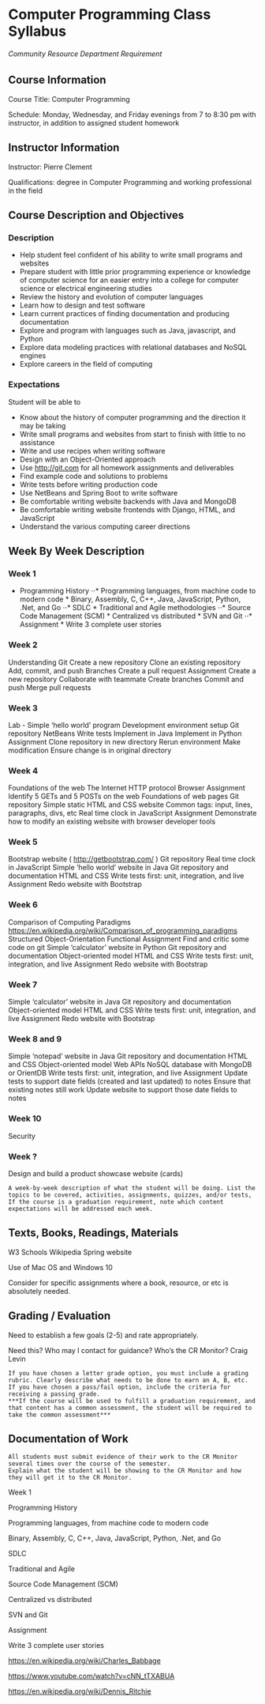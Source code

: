 # Computer Programming Class Syllabus
###### Community Resource Department Requirement
## Course Information
Course Title: Computer Programming

Schedule: Monday, Wednesday, and Friday evenings from 7 to 8:30 pm with instructor, in addition to assigned student homework

## Instructor Information

Instructor: Pierre Clement

Qualifications: degree in Computer Programming and working professional in the field

## Course Description and Objectives
### Description
* Help student feel confident of his ability to write small programs and websites
* Prepare student with little prior programming experience or knowledge of computer science for an easier entry into a college for computer science or electrical engineering studies
* Review the history and evolution of computer languages
* Learn how to design and test software
* Learn current practices of finding documentation and producing documentation
* Explore and program with languages such as Java, javascript, and Python
* Explore data modeling practices with relational databases and NoSQL engines
* Explore careers in the field of computing
### Expectations
Student will be able to

* Know about the history of computer programming and the direction it may be taking
* Write small programs and websites from start to finish with little to no assistance
* Write and use recipes when writing software
* Design with an Object-Oriented approach
* Use http://git.com for all homework assignments and deliverables
* Find example code and solutions to problems
* Write tests before writing production code
* Use NetBeans and Spring Boot to write software
* Be comfortable writing website backends with Java and MongoDB
* Be comfortable writing website frontends with Django, HTML, and JavaScript
* Understand the various computing career directions
## Week By Week Description
### Week 1
* Programming History
	⋅⋅* Programming languages, from machine code to modern code
		* Binary, Assembly, C, C++, Java, JavaScript, Python, .Net, and Go
	⋅⋅* SDLC
		* Traditional and Agile methodologies
	⋅⋅* Source Code Management (SCM)
		* Centralized vs distributed
		* SVN and Git
	⋅⋅* Assignment
		* Write 3 complete user stories
### Week 2
Understanding Git
Create a new repository
Clone an existing repository
Add, commit, and push
Branches
Create a pull request
Assignment
Create a new repository
Collaborate with teammate
Create branches
Commit and push
Merge pull requests
### Week 3
Lab - Simple ‘hello world’ program
Development environment setup
Git repository
NetBeans
Write tests
Implement in Java
Implement in Python
Assignment
Clone repository in new directory
Rerun environment
Make modification
Ensure change is in original directory
### Week 4
Foundations of the web
The Internet
HTTP protocol
Browser
Assignment
Identify 5 GETs and 5 POSTs on the web
Foundations of web pages
Git repository
Simple static HTML and CSS website
Common tags: input, lines, paragraphs, divs, etc
Real time clock in JavaScript
Assignment
Demonstrate how to modify an existing website with browser developer tools
### Week 5
Bootstrap website ( http://getbootstrap.com/ )
Git repository
Real time clock in JavaScript
Simple ‘hello world’ website in Java
Git repository and documentation
HTML and CSS
Write tests first: unit, integration, and live
Assignment
Redo website with Bootstrap
### Week 6
Comparison of Computing Paradigms
https://en.wikipedia.org/wiki/Comparison_of_programming_paradigms 
Structured
Object-Orientation
Functional
Assignment 
Find and critic some code on git
Simple ‘calculator’ website in Python
Git repository and documentation
Object-oriented model
HTML and CSS
Write tests first: unit, integration, and live
Assignment
Redo website with Bootstrap
### Week 7
Simple ‘calculator’ website in Java
Git repository and documentation
Object-oriented model
HTML and CSS
Write tests first: unit, integration, and live
Assignment
Redo website with Bootstrap
### Week 8 and 9
Simple ‘notepad’ website in Java
Git repository and documentation
HTML and CSS
Object-oriented model
Web APIs
NoSQL database with MongoDB or OrientDB
Write tests first: unit, integration, and live
Assignment
Update tests to support date fields (created and last updated) to notes
Ensure that existing notes still work
Update website to support those date fields to notes

### Week 10
Security
### Week ?
Design and build a product showcase website (cards)

    A week-by-week description of what the student will be doing. List the topics to be covered, activities, assignments, quizzes, and/or tests, If the course is a graduation requirement, note which content expectations will be addressed each week.

## Texts, Books, Readings, Materials
W3 Schools
Wikipedia
Spring website

Use of Mac OS and Windows 10

Consider for specific assignments where a book, resource, or etc is absolutely needed.

## Grading / Evaluation
Need to establish a few goals (2-5) and rate appropriately.

Need this?
Who may I contact for guidance?
Who’s the CR Monitor? Craig Levin


    If you have chosen a letter grade option, you must include a grading rubric. Clearly describe what needs to be done to earn an A, B, etc.
    If you have chosen a pass/fail option, include the criteria for receiving a passing grade.
    ***If the course will be used to fulfill a graduation requirement, and that content has a common assessment, the student will be required to take the common assessment***

## Documentation of Work

    All students must submit evidence of their work to the CR Monitor several times over the course of the semester.
    Explain what the student will be showing to the CR Monitor and how they will get it to the CR Monitor.





















Week 1

Programming History

Programming languages, from machine code to modern code

Binary, Assembly, C, C++, Java, JavaScript, Python, .Net, and Go

SDLC

Traditional and Agile

Source Code Management (SCM)

Centralized vs distributed

SVN and Git

Assignment

Write 3 complete user stories







https://en.wikipedia.org/wiki/Charles_Babbage

https://www.youtube.com/watch?v=cNN_tTXABUA

https://en.wikipedia.org/wiki/Dennis_Ritchie



